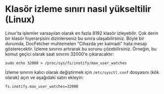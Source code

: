 Klasör izleme sınırı nasıl yükseltilir (Linux)
===========================================

Linux'ta işlemler varsayılan olarak en fazla 8192 klasör izleyebilir. Çok derin bir klasör hiyerarşisini dizinlerseniz bu sınıra ulaşabilirsiniz. Böyle bir durumda, DocFetcher muhtemelen "Cihazda yer kalmadı" hata mesajı gösterecektir. İzleme sınırını artırarak bu sorunu çözebilirsiniz. Örneğin, bu komut geçici olarak saat sınırını 32000'e çıkaracaktır:

    sudo echo 32000 > /proc/sys/fs/inotify/max_user_watches

İzleme sınırını kalıcı olarak değiştirmek için `/etc/sysctl.conf` dosyasını (kök olarak) açın ve aşağıdaki satırı ekleyin:

    fs.inotify.max_user_watches=32000